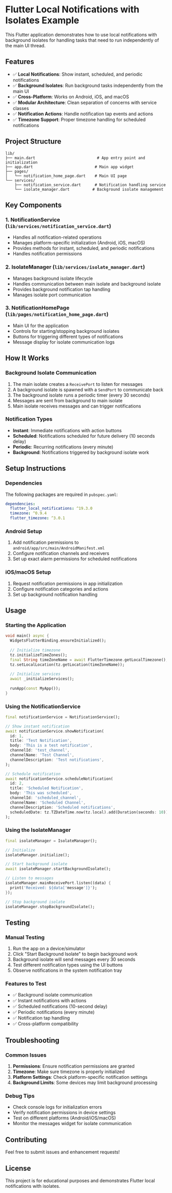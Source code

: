 # Flutter Local Notifications with Isolates Example

This Flutter application demonstrates how to use local notifications with background isolates for handling tasks that need to run independently of the main UI thread.

## Features

- ✅ **Local Notifications**: Show instant, scheduled, and periodic notifications
- ✅ **Background Isolates**: Run background tasks independently from the main UI
- ✅ **Cross-Platform**: Works on Android, iOS, and macOS
- ✅ **Modular Architecture**: Clean separation of concerns with service classes
- ✅ **Notification Actions**: Handle notification tap events and actions
- ✅ **Timezone Support**: Proper timezone handling for scheduled notifications

## Project Structure

```
lib/
├── main.dart                           # App entry point and initialization
├── app.dart                           # Main app widget
├── pages/
│   └── notification_home_page.dart    # Main UI page
└── services/
    ├── notification_service.dart      # Notification handling service
    └── isolate_manager.dart          # Background isolate management
```

## Key Components

### 1. NotificationService (`lib/services/notification_service.dart`)
- Handles all notification-related operations
- Manages platform-specific initialization (Android, iOS, macOS)
- Provides methods for instant, scheduled, and periodic notifications
- Handles notification permissions

### 2. IsolateManager (`lib/services/isolate_manager.dart`)
- Manages background isolate lifecycle
- Handles communication between main isolate and background isolate
- Provides background notification tap handling
- Manages isolate port communication

### 3. NotificationHomePage (`lib/pages/notification_home_page.dart`)
- Main UI for the application
- Controls for starting/stopping background isolates
- Buttons for triggering different types of notifications
- Message display for isolate communication logs

## How It Works

### Background Isolate Communication
1. The main isolate creates a `ReceivePort` to listen for messages
2. A background isolate is spawned with a `SendPort` to communicate back
3. The background isolate runs a periodic timer (every 30 seconds)
4. Messages are sent from background to main isolate
5. Main isolate receives messages and can trigger notifications

### Notification Types
- **Instant**: Immediate notifications with action buttons
- **Scheduled**: Notifications scheduled for future delivery (10 seconds delay)
- **Periodic**: Recurring notifications (every minute)
- **Background**: Notifications triggered by background isolate work

## Setup Instructions

### Dependencies
The following packages are required in `pubspec.yaml`:
```yaml
dependencies:
  flutter_local_notifications: ^19.3.0
  timezone: ^0.9.4
  flutter_timezone: ^3.0.1
```

### Android Setup
1. Add notification permissions to `android/app/src/main/AndroidManifest.xml`
2. Configure notification channels and receivers
3. Set up exact alarm permissions for scheduled notifications

### iOS/macOS Setup
1. Request notification permissions in app initialization
2. Configure notification categories and actions
3. Set up background notification handling

## Usage

### Starting the Application
```dart
void main() async {
  WidgetsFlutterBinding.ensureInitialized();
  
  // Initialize timezone
  tz.initializeTimeZones();
  final String timeZoneName = await FlutterTimezone.getLocalTimezone();
  tz.setLocalLocation(tz.getLocation(timeZoneName));
  
  // Initialize services
  await _initializeServices();
  
  runApp(const MyApp());
}
```

### Using the NotificationService
```dart
final notificationService = NotificationService();

// Show instant notification
await notificationService.showNotification(
  id: 1,
  title: 'Test Notification',
  body: 'This is a test notification',
  channelId: 'test_channel',
  channelName: 'Test Channel',
  channelDescription: 'Test notifications',
);

// Schedule notification
await notificationService.scheduleNotification(
  id: 2,
  title: 'Scheduled Notification',
  body: 'This was scheduled',
  channelId: 'scheduled_channel',
  channelName: 'Scheduled Channel',
  channelDescription: 'Scheduled notifications',
  scheduledDate: tz.TZDateTime.now(tz.local).add(Duration(seconds: 10)),
);
```

### Using the IsolateManager
```dart
final isolateManager = IsolateManager();

// Initialize
isolateManager.initialize();

// Start background isolate
await isolateManager.startBackgroundIsolate();

// Listen to messages
isolateManager.mainReceivePort.listen((data) {
  print('Received: ${data['message']}');
});

// Stop background isolate
isolateManager.stopBackgroundIsolate();
```

## Testing

### Manual Testing
1. Run the app on a device/simulator
2. Click "Start Background Isolate" to begin background work
3. Background isolate will send messages every 30 seconds
4. Test different notification types using the UI buttons
5. Observe notifications in the system notification tray

### Features to Test
- ✅ Background isolate communication
- ✅ Instant notifications with actions
- ✅ Scheduled notifications (10-second delay)
- ✅ Periodic notifications (every minute)
- ✅ Notification tap handling
- ✅ Cross-platform compatibility

## Troubleshooting

### Common Issues
1. **Permissions**: Ensure notification permissions are granted
2. **Timezone**: Make sure timezone is properly initialized
3. **Platform Settings**: Check platform-specific notification settings
4. **Background Limits**: Some devices may limit background processing

### Debug Tips
- Check console logs for initialization errors
- Verify notification permissions in device settings
- Test on different platforms (Android/iOS/macOS)
- Monitor the messages widget for isolate communication

## Contributing

Feel free to submit issues and enhancement requests!

## License

This project is for educational purposes and demonstrates Flutter local notifications with isolates.
